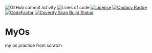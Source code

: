 ![GitHub commit activity](https://img.shields.io/github/commit-activity/m/rdwnsjjd/MyOs)
![Lines of code](https://img.shields.io/tokei/lines/github/rdwnsjjd/MyOs)
[![License](https://img.shields.io/github/license/rdwnsjjd/MyOs)](./LICENSE)
[![Codacy Badge](https://app.codacy.com/project/badge/Grade/f67e675c25604065b7d5e96daa892d98)](https://www.codacy.com/gh/rdwnsjjd/MyOs/dashboard?utm_source=github.com&amp;utm_medium=referral&amp;utm_content=rdwnsjjd/MyOs&amp;utm_campaign=Badge_Grade)
[![CodeFactor](https://www.codefactor.io/repository/github/rdwnsjjd/myos/badge/master)](https://www.codefactor.io/repository/github/rdwnsjjd/myos/overview/master)
<a href="https://scan.coverity.com/projects/rdwnsjjd-myos">
  <img alt="Coverity Scan Build Status"
       src="https://img.shields.io/coverity/scan/23601.svg"/>
</a>

# MyOs
my os practice from scratch
